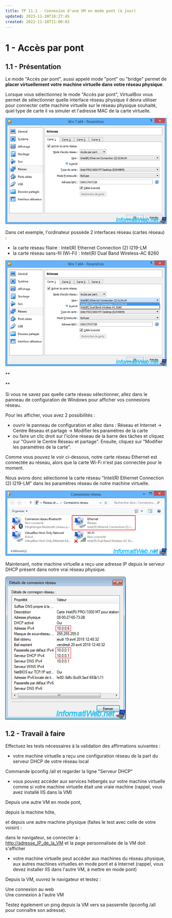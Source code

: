 ```yaml
---
title: TP 11.1 - Connexion d'une VM en mode pont (à jour)
updated: 2023-11-30T10:27:45
created: 2022-11-18T11:00:03
---
```


# 1 - Accès par pont

## 1.1 - Présentation

Le mode "Accès par pont", aussi appelé mode "pont" ou "bridge" permet de **placer virtuellement votre machine virtuelle dans votre réseau physique**.

Lorsque vous sélectionnez le mode "Accès par pont", VirtualBox vous permet de sélectionner quelle interface réseau physique il devra utiliser pour connecter cette machine virtuelle sur le réseau physique souhaité, quel type de carte il va simuler et l'adresse MAC de la carte virtuelle.

![image1](resources/dd52016fb66f4f2482ae1ef9b5297dd0.jpg)

Dans cet exemple, l'ordinateur possède 2 interfaces réseau (cartes réseau) :
- la carte réseau filaire : Intel(R) Ethernet Connection (2) I219-LM
- la carte réseau sans-fil (Wi-Fi) : Intel(R) Dual Band Wireless-AC 8260

![image2](resources/68a99e3dc73344f48eef11ae0c79013c.jpg)

**

**

Si vous ne savez pas quelle carte réseau sélectionner, allez dans le panneau de configuration de Windows pour afficher vos connexions réseau.

Pour les afficher, vous avez 2 possibilités :
- ouvrir le panneau de configuration et allez dans : Réseau et Internet -\> Centre Réseau et partage -\> Modifier les paramètres de la carte
- ou faire un clic droit sur l'icône réseau de la barre des tâches et cliquez sur "Ouvrir le Centre Réseau et partage". Ensuite, cliquez sur "Modifier les paramètres de la carte".

Comme vous pouvez le voir ci-dessous, notre carte réseau Ethernet est connectée au réseau, alors que la carte Wi-Fi n'est pas connectée pour le moment.

Nous avons donc sélectionné la carte réseau "Intel(R) Ethernet Connection (2) I219-LM" dans les paramètres réseau de notre machine virtuelle.

![image3](resources/6c94194a813542668468cb16f41e3ed4.jpg)

Maintenant, notre machine virtuelle a reçu une adresse IP depuis le serveur DHCP présent dans notre vrai réseau physique.

![image4](resources/3540e8edb8d9432e850afa0868b47ce1.jpg)

## 1.2 - Travail à faire

Effectuez les tests nécessaires à la validation des affirmations suivantes :

- votre machine virtuelle a reçu une configuration réseau de la part du serveur DHCP de votre réseau local

Commande ipconfig /all et regarder la ligne "Serveur DHCP"

- vous pouvez accéder aux services hébergés sur votre machine virtuelle comme si votre machine virtuelle était une vraie machine (rappel, vous avez installé IIS dans la VM)

Depuis une autre VM en mode pont,

depuis la machine hôte,

et depuis une autre machine physique (faites le test avec celle de votre voisin) :

dans le navigateur, se connecter à :  
<http://adresse_IP_de_la_VM> et la page personnalisée de la VM doit s'afficher

- votre machine virtuelle peut accéder aux machines du réseau physique, aux autres machines virtuelles en mode pont et à Internet (rappel, vous devez installer IIS dans l'autre VM, à mettre en mode pont)

Depuis la VM, ouvrez le navigateur et testez :

Une connexion au web  
Une connexion à l'autre VM

Testez également un ping depuis la VM vers sa passerelle (ipconfig /all pour connaître son adresse).
